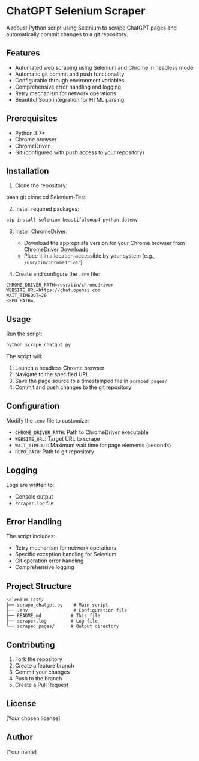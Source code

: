 # ChatGPT Selenium Scraper

A robust Python script using Selenium to scrape ChatGPT pages and automatically commit changes to a git repository.

## Features

- Automated web scraping using Selenium and Chrome in headless mode
- Automatic git commit and push functionality
- Configurable through environment variables
- Comprehensive error handling and logging
- Retry mechanism for network operations
- Beautiful Soup integration for HTML parsing

## Prerequisites

- Python 3.7+
- Chrome browser
- ChromeDriver
- Git (configured with push access to your repository)

## Installation

1. Clone the repository: 

bash
git clone <your-repo-url>
cd Selenium-Test

2. Install required packages:
```bash
pip install selenium beautifulsoup4 python-dotenv
```

3. Install ChromeDriver:
   - Download the appropriate version for your Chrome browser from [ChromeDriver Downloads](https://sites.google.com/chromium.org/driver/)
   - Place it in a location accessible by your system (e.g., `/usr/bin/chromedriver`)

4. Create and configure the `.env` file:
```env
CHROME_DRIVER_PATH=/usr/bin/chromedriver
WEBSITE_URL=https://chat.openai.com
WAIT_TIMEOUT=20
REPO_PATH=.
```

## Usage

Run the script:
```bash
python scrape_chatgpt.py
```

The script will:
1. Launch a headless Chrome browser
2. Navigate to the specified URL
3. Save the page source to a timestamped file in `scraped_pages/`
4. Commit and push changes to the git repository

## Configuration

Modify the `.env` file to customize:
- `CHROME_DRIVER_PATH`: Path to ChromeDriver executable
- `WEBSITE_URL`: Target URL to scrape
- `WAIT_TIMEOUT`: Maximum wait time for page elements (seconds)
- `REPO_PATH`: Path to git repository

## Logging

Logs are written to:
- Console output
- `scraper.log` file

## Error Handling

The script includes:
- Retry mechanism for network operations
- Specific exception handling for Selenium
- Git operation error handling
- Comprehensive logging

## Project Structure

```
Selenium-Test/
├── scrape_chatgpt.py    # Main script
├── .env                 # Configuration file
├── README.md           # This file
├── scraper.log         # Log file
└── scraped_pages/      # Output directory
```

## Contributing

1. Fork the repository
2. Create a feature branch
3. Commit your changes
4. Push to the branch
5. Create a Pull Request

## License

[Your chosen license]

## Author

[Your name]

